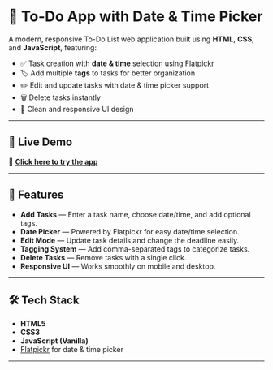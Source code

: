 # 📝 To-Do App with Date & Time Picker

A modern, responsive To-Do List web application built using **HTML**, **CSS**, and **JavaScript**, featuring:

- ✅ Task creation with **date & time** selection using [Flatpickr](https://flatpickr.js.org/)
- 🏷️ Add multiple **tags** to tasks for better organization
- ✏️ Edit and update tasks with date & time picker support
- 🗑️ Delete tasks instantly
- 🎨 Clean and responsive UI design

---

## 🚀 Live Demo
🔗 **[Click here to try the app](https://your-live-link-here.com)**

---

## 📂 Features

- **Add Tasks** — Enter a task name, choose date/time, and add optional tags.
- **Date Picker** — Powered by Flatpickr for easy date/time selection.
- **Edit Mode** — Update task details and change the deadline easily.
- **Tagging System** — Add comma-separated tags to categorize tasks.
- **Delete Tasks** — Remove tasks with a single click.
- **Responsive UI** — Works smoothly on mobile and desktop.

---

## 🛠️ Tech Stack

- **HTML5**
- **CSS3**
- **JavaScript (Vanilla)**
- [Flatpickr](https://flatpickr.js.org/) for date & time picker

---

